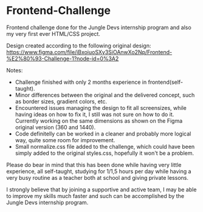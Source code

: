 # Frontend-Challenge
Frontend challenge done for the Jungle Devs internship program and also my very first ever HTML/CSS project.

Design created according to the following original design:
https://www.figma.com/file/iBxoiuoSXy3SiOAnwXo2Np/Frontend-%E2%80%93-Challenge-1?node-id=0%3A2

Notes:
- Challenge finished with only 2 months experience in frontend(self-taught).
- Minor differences between the original and the delivered concept, such as border sizes, gradient colors, etc.
- Encountered issues managing the design to fit all screensizes, while having ideas on how to fix it, I still was not sure on how to do it. Currently working on the same dimensions as shown on the Figma original version (360 and 1440).
- Code definitelly can be worked in a cleaner and probably more logical way, quite some room for improvement.
- Small normalize.css file added to the challenge, which could have been simply added to the original styles.css, hopefully it won't be a problem.

Please do bear in mind that this has been done while having very little experience, all self-taught, studying for 1/1,5 hours per day while having a very busy routine as a teacher both at school and giving private lessons.

I strongly believe that by joining a supportive and active team, I may be able to improve my skills much faster and such can be accomplished by the Jungle Devs internship program.
